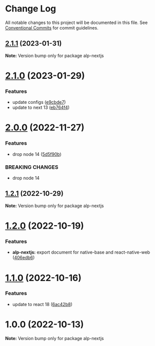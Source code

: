 # Change Log

All notable changes to this project will be documented in this file.
See [Conventional Commits](https://conventionalcommits.org) for commit guidelines.

## [2.1.1](https://github.com/christophehurpeau/alp/compare/alp-nextjs@2.1.0...alp-nextjs@2.1.1) (2023-01-31)

**Note:** Version bump only for package alp-nextjs





# [2.1.0](https://github.com/christophehurpeau/alp/compare/alp-nextjs@2.0.0...alp-nextjs@2.1.0) (2023-01-29)


### Features

* update configs ([e9cbde7](https://github.com/christophehurpeau/alp/commit/e9cbde74ddbbb730bc2b65bb6d0b87f2bba8006e))
* update to next 13 ([eb764f4](https://github.com/christophehurpeau/alp/commit/eb764f4266c2ca505e6b9ceefe507054c485a9d5))





# [2.0.0](https://github.com/christophehurpeau/alp/compare/alp-nextjs@1.2.1...alp-nextjs@2.0.0) (2022-11-27)


### Features

* drop node 14 ([5d5f90b](https://github.com/christophehurpeau/alp/commit/5d5f90b09d8532278aba75a97f10ea90bbb27919))


### BREAKING CHANGES

* drop node 14





## [1.2.1](https://github.com/christophehurpeau/alp/compare/alp-nextjs@1.2.0...alp-nextjs@1.2.1) (2022-10-29)

**Note:** Version bump only for package alp-nextjs





# [1.2.0](https://github.com/christophehurpeau/alp/compare/alp-nextjs@1.1.0...alp-nextjs@1.2.0) (2022-10-19)


### Features

* **alp-nextjs:** export document for native-base and react-native-web ([406edb6](https://github.com/christophehurpeau/alp/commit/406edb6df07d847715407a59fce0e8404c186ca7))





# [1.1.0](https://github.com/christophehurpeau/alp/compare/alp-nextjs@1.0.0...alp-nextjs@1.1.0) (2022-10-16)


### Features

* update to react 18 ([6ac42b8](https://github.com/christophehurpeau/alp/commit/6ac42b84b80bf76853773f3b93819666684327d1))





# 1.0.0 (2022-10-13)

**Note:** Version bump only for package alp-nextjs
